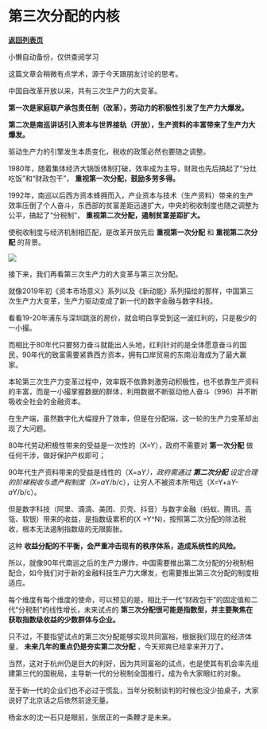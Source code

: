 # 第三次分配的内核

[**返回列表页**](/gzh/政事堂2019)

小懒自动备份，仅供查阅学习

这篇文章会稍微有点学术，源于今天跟朋友讨论的思考。

  

中国自改革开放以来，共有三次生产力的大变革。  

  

 **第一次是家庭联产承包责任制（改革），劳动力的积极性引发了生产力大爆发。**

  

 **第二次是南巡讲话引入资本与世界接轨（开放），生产资料的丰富带来了生产力大爆发。**

  

驱动生产力的引擎发生本质变化，税收的政策必然也要随之调整。  

  

1980年，随着集体经济大锅饭体制打破，效率成为主导，财政也先后搞起了“分灶吃饭”和“财政包干”， **重视第一次分配，鼓励多劳多得。**

  

1992年，南巡以后西方资本蜂拥而入，产业资本与技术（生产资料）带来的生产效率压倒了个人奋斗，东西部的贫富差距迅速扩大，中央的税收制度也随之调整为公平，搞起了“分税制”，
**重视第二次分配，遏制贫富差距扩大。**  

  

使税收制度与经济机制相匹配，是改革开放先后 **重视第一次分配** 和 **重视第二次分配** 的背景。

  

![](https://mmbiz.qpic.cn/mmbiz_jpg/rxhS23yu8cPvp40zZQmU7o5oQbISPqpXpyMCpZM402C1GGFvotzh8W1fiaE6exYEWkA5fu5k8bqQaKYQl0EqT0Q/640?wx_fmt=jpeg)

  

接下来，我们再看第三次生产力的大变革与第三次分配。

  

就像2019年初《资本市场意义》系列以及《新动能》系列描绘的那样，中国第三次生产力大变革，生产力驱动变成了新一代的数字金融与数字科技。

  

看看19-20年浦东与深圳跳涨的房价，就会明白享受到这一波红利的，只是极少的一小撮。

  

而相比于80年代只要努力奋斗就能出人头地，红利针对的是全体愿意奋斗的国民，90年代的致富需要紧靠西方资本，拥有口岸贸易的东南沿海成为了最大赢家。

  

本轮第三次生产力变革过程中，效率既不依靠刺激劳动积极性，也不依靠生产资料的丰富，而是一小撮掌握数据的群体，利用数据不断驱动他人奋斗（996）并不断吸收全社会的金融资本。

  

在生产端，虽然数字化大幅提升了效率，但是在分配端，这一轮的生产力变革却出现了大问题。

  

80年代劳动积极性带来的受益是一次性的（X=Y），政府不需要对 **第一次分配** 做任何干涉，做好保护产权即可；

  

90年代生产资料带来的受益是线性的（X=a*Y），政府需通过 **第二次分配**
设定合理的阶梯税收与遗产税制度（X=a*Y/b/c），让穷人不被资本所甩远（X=Y+a*Y-a*Y/b/c）。

  

但是数字科技（阿里、滴滴、美团、贝壳、抖音）与数字金融（蚂蚁、腾讯、高瓴、软银）带来的收益，是指数级累积的(X
=Y^N)，按照第二次分配的除法税收，根本无法遏制指数级的无限膨胀。

  

这种 **收益分配的不平衡，会严重冲击现有的秩序体系，造成系统性的风险。**

  

所以，就像90年代南巡之后的生产力爆炸，中国需要推出第二次分配的分税制相配合，如今我们对于新的金融科技生产力大爆发，也需要推出第三次分配的制度相适应。

  

每个维度有每个维度的使命，可以预见的是，相比于一代“财政包干”的固定值和二代“分税制”的线性增长，未来试点的
**第三次分配很可能是指数型，并主要聚焦在获取指数级收益的少数群体与企业。**

  

只不过，不要指望试点的第三次分配能够实现共同富裕，根据我们现在的经济体量， **未来几年的重点仍是夯实第二次分配** ，今天郑爽已经拿来开刀了。  

  

当然，这对于杭州仍是巨大的利好，因为共同富裕的试点，也是使其有机会率先组建第三代的国税局，主导新一代的分税制全国推行，成为令大家眼红的对象。  

  

至于新一代的企业们也不必过于慌乱，当年分税制谈判的时候也没少拍桌子，大家说好了北京话之后依然前途无量。

  

杨金水的沈一石只是眼前，张居正的一条鞭才是未来。

  

